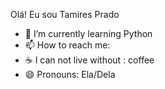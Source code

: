 Olá! Eu sou Tamires Prado

- 🌱 I’m currently learning Python 
- 📫 How to reach me:
- ☕ I can not live without : coffee
- 😄 Pronouns: Ela/Dela
